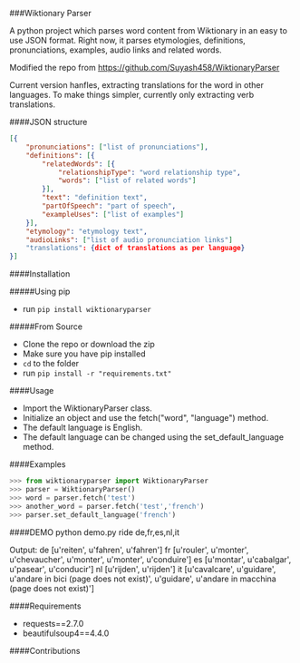 ###Wiktionary Parser

A python project which parses word content from Wiktionary in an easy to use JSON format.
Right now, it parses etymologies, definitions, pronunciations, examples, audio links and related words.

Modified the repo from https://github.com/Suyash458/WiktionaryParser

Current version hanfles, extracting translations for the word in other languages. To make things simpler, currently only extracting verb translations.


####JSON structure

```json
[{
    "pronunciations": ["list of pronunciations"],
    "definitions": [{
        "relatedWords": [{
            "relationshipType": "word relationship type",
            "words": ["list of related words"]
        }],
        "text": "definition text",
        "partOfSpeech": "part of speech",
        "exampleUses": ["list of examples"]
    }],
    "etymology": "etymology text",
    "audioLinks": ["list of audio pronunciation links"]
    "translations": {dict of translations as per language}
}]
```

####Installation

#####Using pip 
* run `pip install wiktionaryparser`

#####From Source
* Clone the repo or download the zip
* Make sure you have pip installed
* `cd` to the folder
* run `pip install -r "requirements.txt"`

####Usage

 - Import the WiktionaryParser class.
 - Initialize an object and use the fetch("word", "language") method.
 - The default language is English.
 - The default language can be changed using the set_default_language method.

####Examples

```python
>>> from wiktionaryparser import WiktionaryParser
>>> parser = WiktionaryParser()
>>> word = parser.fetch('test')
>>> another_word = parser.fetch('test','french')
>>> parser.set_default_language('french')

```

####DEMO
python demo.py ride de,fr,es,nl,it

Output:
de [u'reiten', u'fahren', u'fahren']
fr [u'rouler', u'monter', u'chevaucher', u'monter', u'monter', u'conduire']
es [u'montar', u'cabalgar', u'pasear', u'conducir']
nl [u'rijden', u'rijden']
it [u'cavalcare', u'guidare', u'andare in bici (page does not exist)', u'guidare', u'andare in macchina (page does not exist)']


####Requirements

 - requests==2.7.0
 - beautifulsoup4==4.4.0

####Contributions

